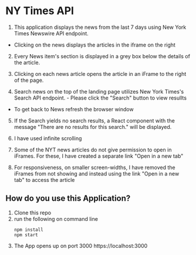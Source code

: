 # NY Times API

1. This application displays the news from the last 7 days using New York Times Newswire API endpoint.
  - Clicking on the news displays the articles in the iframe on the right

2. Every News item's section is displayed in a grey box below the details of the article.

3. Clicking on each news article opens the article in an iFrame to the right of the page.

4. Search news on the top of the landing page utilizes New York Times's Search API endpoint.  -  Please click the "Search" button to view resullts
 -  To get back to News refresh the browser window


5. If the Search yields no search results, a React component with the message "There are no results for this search." will be displayed.

6. I have used infinite scrolling

7. Some of the NYT news articles do not give permission to open in iFrames. For these, I have created a separate link "Open in a new tab"

8. For responsiveness, on smaller screen-widths, I have removed the iFrames from not showing and instead using the link "Open in a new tab" to access the article

## How do you use this Application?
  1. Clone this repo
  2. run the following on command line 
      ```
      npm install
      npm start
      ```
  3. The App opens up on port 3000
      https://localhost:3000
